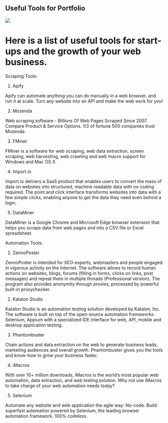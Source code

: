 ## Useful Tools for Portfolio

![](https://www.freecodecamp.org/news/content/images/2020/04/screely-1586183781361.png)

# Here is a list of useful tools for start-ups and the growth of your web business.


Scraping Tools:

1) Apify

Apify can automate anything you can do manually in a web browser, and run it at scale. Turn any website into an API and make the web work for you!

2) Mozenda

Web scraping software - Billions Of Web Pages Scraped Since 2007. Compare Product & Service Options. 1/3 of fortune 500 companies trust Mozenda.

3) FMiner

FMiner is a software for web scraping, web data extraction, screen scraping, web harvesting, web crawling and web macro support for Windows and Mac OS X.

4) Import.io

Import.io delivers a SaaS product that enables users to convert the mass of data on websites into structured, machine readable data with no coding required. The point and click interface transforms websites into data with a few simple clicks, enabling anyone to get the data they need even behind a login.

5) DataMiner

DataMiner is a Google Chrome and Microsoft Edge browser extension that helps you scrape data from web pages and into a CSV file or Excel spreadsheet.



Automation Tools:

1) ZennoPoster

ZennoPoster is intended for SEO-experts, webmasters and people engaged in vigorous activity on the Internet. The software allows to record human actions on websites, blogs, forums (filling in forms, clicks on links, post messages) and repeat them in multiple threads (Professional version). The program also provides anonymity through proxies, processed by powerful built-in proxychecker.

2) Katalon Studio

Katalon Studio is an automation testing solution developed by Katalon, Inc. The software is built on top of the open-source automation frameworks Selenium, Appium with a specialized IDE interface for web, API, mobile and desktop application testing.

3) Phantombuster

Chain actions and data extraction on the web to generate business leads, marketing audiences and overall growth. Phantombuster gives you the tools and know-how to grow your business faster.

4) iMacros

With over 10+ million downloads, iMacros is the world’s most popular web automation, data extraction, and web testing solution. Why not use iMacros to take charge of your web automation needs today?

5) Selenium

Automate any website and web application the agile way: No-code. Build superfast automation powered by Selenium, the leading browser automation framework. 100% codeless.







